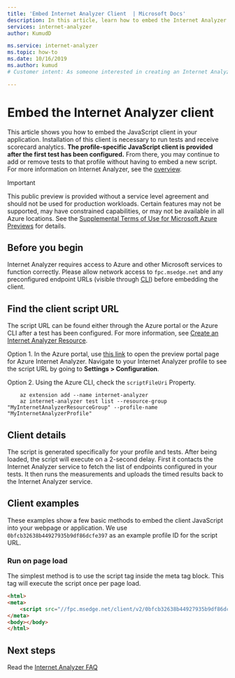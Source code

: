 ```yaml
---
title: 'Embed Internet Analyzer Client  | Microsoft Docs'
description: In this article, learn how to embed the Internet Analyzer JavaScript client in your application. 
services: internet-analyzer
author: KumudD

ms.service: internet-analyzer
ms.topic: how-to
ms.date: 10/16/2019
ms.author: kumud
# Customer intent: As someone interested in creating an Internet Analyzer resource, I want to learn how to install the JavaScript client, which is necessary to run tests. 

---
```


# Embed the Internet Analyzer client

This article shows you how to embed the JavaScript client in your application. Installation of this client is necessary to run tests and receive scorecard analytics. **The profile-specific JavaScript client is provided after the first test has been configured.** From there, you may continue to add or remove tests to that profile without having to embed a new script. For more information on Internet Analyzer, see the [overview](internet-analyzer-overview.md). 

> [!IMPORTANT]
> This public preview is provided without a service level agreement and should not be used for production workloads. Certain features may not be supported, may have constrained capabilities, or may not be available in all Azure locations. See the [Supplemental Terms of Use for Microsoft Azure Previews](https://azure.microsoft.com/support/legal/preview-supplemental-terms/) for details.
>

## Before you begin

Internet Analyzer requires access to Azure and other Microsoft services to function correctly. Please allow network access to `fpc.msedge.net` and any preconfigured endpoint URLs (visible through [CLI](internet-analyzer-cli.md)) before embedding the client.

## Find the client script URL

The script URL can be found either through the Azure portal or the Azure CLI after a test has been configured. For more information, see [Create an Internet Analyzer Resource](internet-analyzer-create-test-portal.md).

Option 1. In the Azure portal, use [this link](https://aka.ms/InternetAnalyzerPreviewPortal) to open the preview portal page for Azure Internet Analyzer. Navigate to your Internet Analyzer profile to see the script URL by going to **Settings > Configuration**.

Option 2. Using the Azure CLI, check the `scriptFileUri` Property.
```azurecli-interactive
    az extension add --name internet-analyzer    
    az internet-analyzer test list --resource-group "MyInternetAnalyzerResourceGroup" --profile-name "MyInternetAnalyzerProfile"
```

## Client details

The script is generated specifically for your profile and tests. After being loaded, the script will execute on a 2-second delay. First it contacts the Internet Analyzer service to fetch the list of endpoints configured in your tests. It then runs the measurements and uploads the timed results back to the Internet Analyzer service.

## Client examples

These examples show a few basic methods to embed the client JavaScript into your webpage or application. We use `0bfcb32638b44927935b9df86dcfe397` as an example profile ID for the script URL.

### Run on page load
The simplest method is to use the script tag inside the meta tag block. This tag will execute the script once per page load.

```html
<html>
<meta>
    <script src="//fpc.msedge.net/client/v2/0bfcb32638b44927935b9df86dcfe397/ab.min.js"></script>
</meta>
<body></body>
</html>
```

## Next steps

Read the [Internet Analyzer FAQ](internet-analyzer-faq.md)
